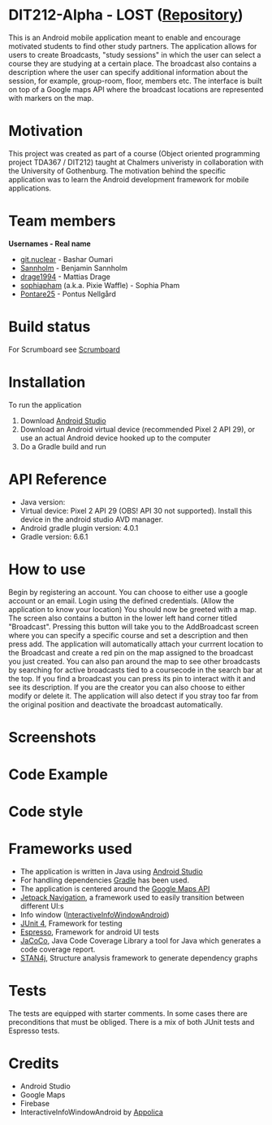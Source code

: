# DIT212-Alpha - LOST ([Repository](https://github.com/DIT212-Alpha/DIT212-Alpha))
This is an Android mobile application meant to enable and encourage motivated students to find other study partners. The application allows for users to create Broadcasts, "study sessions" in which the user can select a course they are studying at a certain place. The broadcast also contains a description where the user can specify additional information about the session, for example, group-room, floor, members etc. 
The interface is built on top of a Google maps API where the broadcast locations are represented with markers on the map. 

# Motivation
This project was created as part of a course (Object oriented programming project TDA367 / DIT212) taught at Chalmers univeristy in collaboration with the University of Gothenburg.
The motivation behind the specific application was to learn the Android development framework for mobile applications.

# Team members
**Usernames  - Real name**
- [git.nuclear](https://github.com/Bashar3) - Bashar Oumari
- [Sannholm](https://github.com/Sannholm) - Benjamin Sannholm
- [drage1994](https://github.com/drage1994) - Mattias Drage
- [sophiapham](https://github.com/sophiapham) (a.k.a. Pixie Waffle) - Sophia Pham 
- [Pontare25](https://github.com/Pontare25)  - Pontus Nellgård

# Build status
For Scrumboard see [Scrumboard](https://github.com/DIT212-Alpha/DIT212-Alpha/projects/1)

# Installation
To run the application
1. Download [Android Studio](https://developer.android.com/studio)
2. Download an Android virtual device (recommended Pixel 2 API 29), or use an actual Android device hooked up to the computer 
3. Do a Gradle build and run

# API Reference
- Java version: 
- Virtual device: Pixel 2 API 29 (OBS! API 30 not supported). Install this device in the android studio AVD manager. 
- Android gradle plugin version: 4.0.1
- Gradle version: 6.6.1

# How to use
Begin by registering an account. You can choose to either use a google account or an email. 
Login using the defined credentials.
(Allow the application to know your location)
You should now be greeted with a map. 
The screen also contains a button in the lower left hand corner titled "Broadcast". Pressing this button will take you to the AddBroadcast screen where you can specify a specific course and set a description and then press add. The application will automatically attach your currrent location to the Broadcast and create a red pin on the map assigned to the broadcast you just created.
You can also pan around the map to see other broadcasts by searching for active broadcasts tied to a coursecode in the search bar at the top.
If you find a broadcast you can press its pin to interact with it and see its description. If you are the creator you can also choose to either modify or delete it. The application will also detect if you stray too far from the original position and deactivate the broadcast automatically.

# Screenshots
<!-- ![Alt text](/relative/path/to/img.jpg?raw=true "Optional Title")-->

# Code Example

# Code style

# Frameworks used
- The application is written in Java using [Android Studio](https://developer.android.com/studio)
- For handling dependencies [Gradle](https://gradle.org/) has been used.
- The application is centered around the [Google Maps API](https://developers.google.com/maps/documentation/android-sdk/start)
- [Jetpack Navigation](https://developer.android.com/guide/navigation), a framework used to easily transition between different UI:s
- Info window ([InteractiveInfoWindowAndroid](https://github.com/Appolica/InteractiveInfoWindowAndroid)) 
- [JUnit 4](https://junit.org/junit4/), Framework for testing
- [Espresso](https://developer.android.com/training/testing/espresso), Framework for android UI tests
- [JaCoCo](https://www.eclemma.org/jacoco/), Java Code Coverage Library a tool for Java which generates a code coverage report.
- [STAN4j](http://stan4j.com/), Structure analysis framework to generate dependency graphs

# Tests
The tests are equipped with starter comments. In some cases there are preconditions that must be obliged.
There is a mix of both JUnit tests and Espresso tests.

# Credits
- Android Studio
- Google Maps
- Firebase
- InteractiveInfoWindowAndroid by [Appolica](https://github.com/Appolica)
